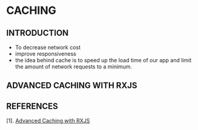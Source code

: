# CACHING

## INTRODUCTION
* To decrease network cost
* improve responsiveness
* the idea behind cache is to speed up the load time of our app and limit the amount of network requests to a minimum.

## ADVANCED CACHING WITH RXJS


## REFERENCES
[1]. [Advanced Caching with RXJS](https://blog.thoughtram.io/angular/2018/03/05/advanced-caching-with-rxjs.html)
